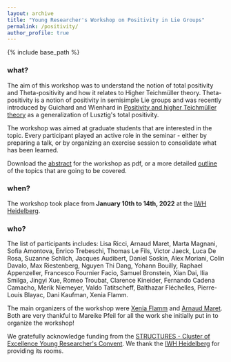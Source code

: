 ```yaml
---
layout: archive
title: "Young Researcher's Workshop on Positivity in Lie Groups"
permalink: /positivity/
author_profile: true
---
```


{% include base_path %}

### what? 
The aim of this workshop was to understand the notion of total positivity and Theta-positivity and how it relates to Higher Teichmüller theory. Theta-positivity is a notion of positivity in semisimple Lie groups and was recently introduced by Guichard and Wienhard in [Positivity and higher Teichmüller theory](https://arxiv.org/abs/1802.02833) as a generalization of Lusztig's total positivity.

The workshop was aimed at graduate students that are interested in the topic. Every participant played an active role in the seminar - either by preparing a talk, or by organizing an exercise session to consolidate what has been learned.

Download the [abstract](http://arnaudmaret.github.io/files/positivity-abstract.pdf) for the workshop as pdf, or a more detailed [outline](http://arnaudmaret.github.io/files/positivity-outline.pdf) of the topics that are going to be covered. 

### when? 
The workshop took place from **January 10th to 14th, 2022** at the [IWH Heidelberg](https://www.uni-heidelberg.de/einrichtungen/iwh/).

### who?

The list of participants includes: Lisa Ricci, Arnaud Maret, Marta Magnani, Sofia Amontova, Enrico Trebeschi, Thomas Le Fils, Victor Jaeck, Luca De Rosa, Suzanne Schlich, Jacques Audibert, Daniel Soskin, Alex Moriani, Colin Davalo, Max Riestenberg, Nguyen Thi Dang, Yohann Bouilly, Raphael Appenzeller, Francesco Fournier Facio, Samuel Bronstein, Xian Dai, Ilia Smilga, Jingyi Xue, Romeo Troubat, Clarence Kineider, Fernando Cadena Camacho, Merik Niemeyer, Valdo Tatitscheff, Balthazar Fléchelles, Pierre-Louis Blayac, Dani Kaufman, Xenia Flamm.

The main organizers of the workshop were [Xenia Flamm](https://people.math.ethz.ch/~xflamm/) and [Arnaud Maret](http://arnaudmaret.github.io/). Both are very thankful to Mareike Pfeil for all the work she initially put in to organize the workshop!

We gratefully acknowledge funding from the [STRUCTURES - Cluster of Excellence Young Researcher's Convent](https://www.structures.uni-heidelberg.de/). We thank the [IWH Heidelberg](https://www.uni-heidelberg.de/einrichtungen/iwh/) for providing its rooms. 


